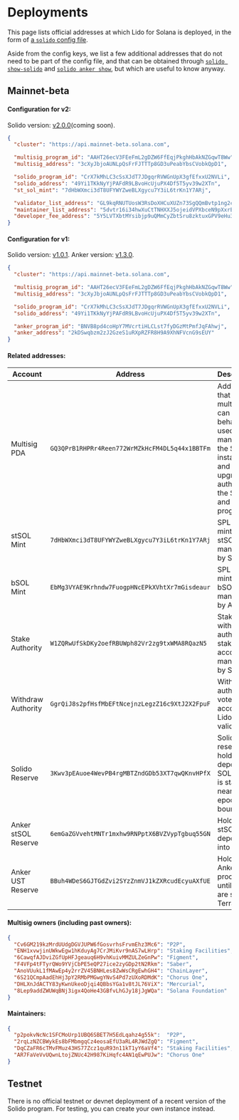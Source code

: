# Deployments

This page lists official addresses at which Lido for Solana is deployed, in the
form of [a `solido` config file][config].

Aside from the config keys, we list a few additional addresses that do not need
to be part of the config file, and that can be obtained through [`solido
show-solido`][solido] and [`solido anker show`][solido], but which are useful to
know anyway.

[config]: operation/the-solido-utility.md#configuration
[solido]: operation/the-solido-utility.md

## Mainnet-beta

#### Configuration for v2:

Solido version: [v2.0.0](https://github.com/lidofinance/solido/releases/tag/v2.0.0)(coming soon).

```json
{
  "cluster": "https://api.mainnet-beta.solana.com",

  "multisig_program_id": "AAHT26ecV3FEeFmL2gDZW6FfEqjPkghHbAkNZGqwT8Ww",
  "multisig_address": "3cXyJbjoAUNLpQsFrFJTTTp8GD3uPeabYbsCVobkQpD1",

  "solido_program_id": "CrX7kMhLC3cSsXJdT7JDgqrRVWGnUpX3gfEfxxU2NVLi",
  "solido_address": "49Yi1TKkNyYjPAFdR9LBvoHcUjuPX4Df5T5yv39w2XTn",
  "st_sol_mint": "7dHbWXmci3dT8UFYWYZweBLXgycu7Y3iL6trKn1Y7ARj",

  "validator_list_address": "GL9kqRNUTUosW3RsDoXHCuXUZn73SgQQmBvtp1ng2co4",
  "maintainer_list_address": "5dvtr16i34hwXuCtTNHXXJ5ojeidVPXbceN9pXxrE8bn",
  "developer_fee_address": "5Y5LVTXbtMYsibjp9uQMmCyZbtSru8zktuxGPV9eHu3m",
}
```

#### Configuration for v1:

Solido version: [v1.0.1](https://github.com/lidofinance/solido/releases/tag/v1.0.1).
Anker version: [v1.3.0](https://github.com/lidofinance/solido/releases/tag/v1.3.0).

```json
{
  "cluster": "https://api.mainnet-beta.solana.com",

  "multisig_program_id": "AAHT26ecV3FEeFmL2gDZW6FfEqjPkghHbAkNZGqwT8Ww",
  "multisig_address": "3cXyJbjoAUNLpQsFrFJTTTp8GD3uPeabYbsCVobkQpD1",

  "solido_program_id": "CrX7kMhLC3cSsXJdT7JDgqrRVWGnUpX3gfEfxxU2NVLi",
  "solido_address": "49Yi1TKkNyYjPAFdR9LBvoHcUjuPX4Df5T5yv39w2XTn",

  "anker_program_id": "BNVB8pd4coHpY7MVcrtiHLCLst7fyDGzMtPmfJqFAhwj",
  "anker_address": "2kDSwqbzm2zJ2GzeS1uRXpRZFR8H9A9XhNFVcnG9sEUY"
}
```

#### Related addresses:

| Account | Address | Description |
|---------|---------|-------------|
| Multisig PDA | `GQ3QPrB1RHPRr4Reen772WrMZkHcFM4DL5q44x1BBTFm` | Address that the multisig can sign on behalf of, used as the manager of the Solido instance, and upgrade authority of the Solido and Anker programs. |
| stSOL Mint | `7dHbWXmci3dT8UFYWYZweBLXgycu7Y3iL6trKn1Y7ARj` | SPL token mint for stSOL, managed by Solido. |
| bSOL Mint | `EbMg3VYAE9Krhndw7FuogpHNcEPkXVhtXr7mGisdeaur` | SPL token mint for bSOL, managed by Anker. |
| Stake Authority | `W1ZQRwUfSkDKy2oefRBUWph82Vr2zg9txWMA8RQazN5` | Stake and withdraw authority of stake accounts managed by Solido. |
| Withdraw Authority | `GgrQiJ8s2pfHsfMbEFtNcejnzLegzZ16c9XtJ2X2FpuF` | Withdraw authority of vote accounts of Lido validators. |
| Solido Reserve | `3Kwv3pEAuoe4WevPB4rgMBTZndGDb53XT7qwQKnvHPfX` | Solido’s reserve that holds deposited SOL until it is staked near the epoch boundary. |
| Anker stSOL Reserve | `6emGaZGVvehtMNTr1mxhw9RNPptX6BVZVypTgbuq55GN` | Holds stSOL deposited into Anker. |
| Anker UST Reserve | `BBuh4WDeS6GJTGdZvi2SYzZnmVJ1kZXRcudEcyuAXfUE` | Holds Anker's proceeds until they are sent to Terra. |


#### Multisig owners (including past owners):

```json
{
  "Cv6GM219kzMrdUUdgDGVJUPW6fGosvrhsFrvmEhz3Mc6": "P2P",
  "ENH1xvwjinUWkwEgw1hKduyAg7CrJMiKvr9nAS7wLHrp": "Staking Facilities",
  "6CawqfAJDviZGfUpHFJgeauq6H9vhKuivMMZULZeGnPw": "Figment",
  "F4VFp4tFTyrQWo9YVjCbPE5eQP27ice2zyGDp2tN2Rkm": "Saber",
  "AnoVUukL1fMAwEp4y2rrZV45BNHLes8ZwWsCRgEwhGH4": "ChainLayer",
  "6S21QCmpAadEhHj3pY2RMbPMGwgYNvS4Pd7zUXoRDMdK": "Chorus One",
  "DHLXnJdACTY83yKwnUkeoDjqi4QBbsYGa1v8tJL76ViX": "Mercurial",
  "8Lep9addZWUWqBNj3igx4QoHe43GBfvLhGJy18jJgWQa": "Solana Foundation"
}
```

#### Maintainers:

```json
{
  "p2pokvNcNc1SFCMoUrp1UBQ6SBET7H5EdLqahz4g55k":  "P2P",
  "2rqLzNZCBWykEs8bFMbmgqCz4eosaEfU3aRL4RJWdZgQ": "Figment",
  "DqCZaFR6cTMvFMuz43HS77Zcz1quR93n11kT1yY6aVf4": "Staking Facilities",
  "AR7FaVeVvUQwnLtojZNUc42H987KiHqfc4AN1qEwPUJw": "Chorus One"
}
```

## Testnet

There is no official testnet or devnet deployment of a recent version of the
Solido program. For testing, you can create your own instance instead.
